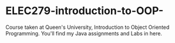 # ELEC279-introduction-to-OOP-
Course taken at Queen's University, Introduction to Object Oriented Programming. You'll find my Java assignments and Labs in here.
